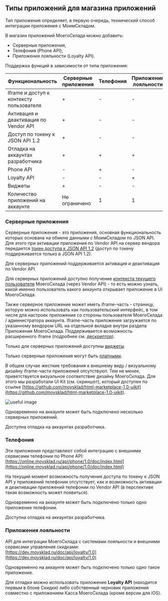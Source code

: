 ## Типы приложений для магазина приложений

Тип приложения определяет, в первую очередь, технический способ интеграции приложения с МоимСкладом.

В магазин приложений МоегоСклада можно добавить:

+ Серверные приложения,
+ Телефония (Phone API),
+ Приложения лояльности (Loyalty API).

Поддержка функций в зависимости от типа приложения:     

| Функциональность                         | Серверные приложения | Телефония | Приложения лояльности |
|------------------------------------------|----------------------|-----------|-----------------------|
| Iframe и доступ к контексту пользователя | +                    | -         | -                     |
| Активация и деактивация по Vendor API    | +                    | -         | -                     |
| Доступ по токену к JSON API 1.2          | +                    | -         | -                     |
| Отладка на аккаунтах разработчика        | +                    | +         | +                     |
| Phone API                                | -                    | +         | -                     |
| Loyalty API                              | -                    | -         | +                     |
| Виджеты                                  | +                    | -         | -                     |
| Количество приложений на аккаунте        | Не ограничено        | 1         | 1                     |

### Серверные приложения

Серверные приложения - это приложения, основная функциональность которых основана на обмене данными с МоимСкладом по JSON API.
 Для этого при активации приложения по Vendor API на сервер вендора передается [токен доступа к JSON API 1.2](#dostup-po-tokenu-k-json-api) 
 (доступ по токену поддерживается только в JSON API 1.2).
 
Для серверных приложений поддерживается активация и деактивация по Vendor API.

Для серверных приложений доступно получение [контекста текущего пользователя](#poluchenie-kontexta-pol-zowatelq-dlq-prilozhenij-s-iframe-chast-u-popapami-i-widzhetami) МоегоСклада (через Vendor API) - 
 то есть можно узнать, какой именно пользователь какого аккаунта открывает приложение в UI МоегоСклада.

Также серверное приложение может иметь iframe-часть - страницу, которую можно использовать как пользовательский интерфейс, 
в том числе для настроек приложения со стороны пользователя МоегоСклада / администратора аккаунта. 
Iframe-часть приложения загружается по указанному вендором URL на отдельной вкладке внутри раздела Приложения МоегоСклада.
 Поддерживается возможность расширенного iframe (подробнее см. [дескриптор](#blok-iframe)).
 
 Только для серверных приложений доступны [виджеты](#vidzhety).

Только серверные приложения могут быть [платными](#uslowiq-oplaty-prilozhenij).   
 
 В общем случае жесткие требования к внешнему виду / визуальному дизайну iframe-части приложений отсутствуют. 
 Тем не менее, приветствуется визуальное соответствие дизайну МоегоСклада. Для этого мы разработали 
 UI Kit (см. скриншот), который доступен по ссылке [https://github.com/moysklad/html-marketplace-1.0-uikit](https://github.com/moysklad/html-marketplace-1.0-uikit).
 
 
 ![useful image](ui-kit.png)
 
Одновременно на аккаунте может быть подключено несколько серверных приложений.

Доступна отладка на аккаунтах разработчика.

### Телефония

Эти приложения представляют собой интеграцию с внешними сервисами телефонии по Phone API: 
[https://online.moysklad.ru/api/phone/1.0/doc/index.html](https://online.moysklad.ru/api/phone/1.0/doc/index.html)

На текущий момент возможность получения доступа по токену к JSON API у приложений телефонии отсутствует, как и 
возможность активации и деактивации приложений телефонии по Vendor API (в перспективе такая возможность может 
появиться).

Одновременно на аккаунте может быть подключено только одно приложение телефонии.

Доступна отладка на аккаунтах разработчика.

### Приложения лояльности

API для интеграции МоегоСклада с системами лояльности и внешними сервисами управления скидками: 
[https://dev.moysklad.ru/doc/api/loyalty/1.0](https://dev.moysklad.ru/doc/api/loyalty/1.0)
 
Одновременно на аккаунте может быть подключено только одно такое приложение.
 
Для отладки можно использовать приложение **Loyalty API** (находится первым в блоке Скидки) либо собственный черновик приложения 
совместно с приложением Касса МоегоСклада (кроме версии для iOS).

